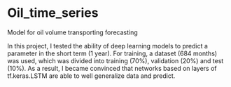 # Oil_time_series
Model for oil volume transporting forecasting

In this project, I tested the ability of deep learning models to predict a parameter in the short term (1 year).
For training, a dataset (684 months) was used, which was divided into training (70%), validation (20%) and test (10%).
As a result, I became convinced that networks based on layers of tf.keras.LSTM are able to well generalize data and predict.
